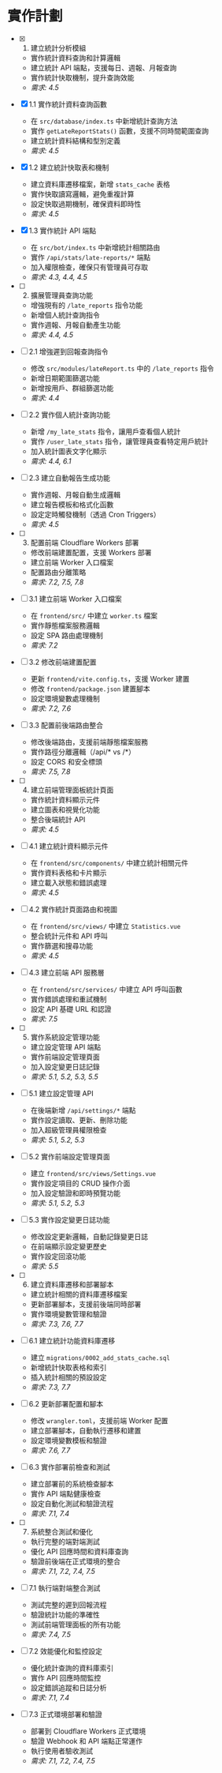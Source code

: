 # 實作計劃

- [x] 1. 建立統計分析模組
  - 實作統計資料查詢和計算邏輯
  - 建立統計 API 端點，支援每日、週報、月報查詢
  - 實作統計快取機制，提升查詢效能
  - _需求: 4.5_

- [x] 1.1 實作統計資料查詢函數
  - 在 `src/database/index.ts` 中新增統計查詢方法
  - 實作 `getLateReportStats()` 函數，支援不同時間範圍查詢
  - 建立統計資料結構和型別定義
  - _需求: 4.5_

- [x] 1.2 建立統計快取表和機制
  - 建立資料庫遷移檔案，新增 `stats_cache` 表格
  - 實作快取讀寫邏輯，避免重複計算
  - 設定快取過期機制，確保資料即時性
  - _需求: 4.5_

- [x] 1.3 實作統計 API 端點
  - 在 `src/bot/index.ts` 中新增統計相關路由
  - 實作 `/api/stats/late-reports/*` 端點
  - 加入權限檢查，確保只有管理員可存取
  - _需求: 4.3, 4.4, 4.5_

- [ ] 2. 擴展管理員查詢功能
  - 增強現有的 `/late_reports` 指令功能
  - 新增個人統計查詢指令
  - 實作週報、月報自動產生功能
  - _需求: 4.4, 4.5_

- [ ] 2.1 增強遲到回報查詢指令
  - 修改 `src/modules/lateReport.ts` 中的 `/late_reports` 指令
  - 新增日期範圍篩選功能
  - 新增按用戶、群組篩選功能
  - _需求: 4.4_

- [ ] 2.2 實作個人統計查詢功能
  - 新增 `/my_late_stats` 指令，讓用戶查看個人統計
  - 實作 `/user_late_stats` 指令，讓管理員查看特定用戶統計
  - 加入統計圖表文字化顯示
  - _需求: 4.4, 6.1_

- [ ] 2.3 建立自動報告生成功能
  - 實作週報、月報自動生成邏輯
  - 建立報告模板和格式化函數
  - 設定定時觸發機制（透過 Cron Triggers）
  - _需求: 4.5_

- [ ] 3. 配置前端 Cloudflare Workers 部署
  - 修改前端建置配置，支援 Workers 部署
  - 建立前端 Worker 入口檔案
  - 配置路由分離策略
  - _需求: 7.2, 7.5, 7.8_

- [ ] 3.1 建立前端 Worker 入口檔案
  - 在 `frontend/src/` 中建立 `worker.ts` 檔案
  - 實作靜態檔案服務邏輯
  - 設定 SPA 路由處理機制
  - _需求: 7.2_

- [ ] 3.2 修改前端建置配置
  - 更新 `frontend/vite.config.ts`，支援 Worker 建置
  - 修改 `frontend/package.json` 建置腳本
  - 設定環境變數處理機制
  - _需求: 7.2, 7.6_

- [ ] 3.3 配置前後端路由整合
  - 修改後端路由，支援前端靜態檔案服務
  - 實作路徑分離邏輯（/api/* vs /*）
  - 設定 CORS 和安全標頭
  - _需求: 7.5, 7.8_

- [ ] 4. 建立前端管理面板統計頁面
  - 實作統計資料顯示元件
  - 建立圖表和視覺化功能
  - 整合後端統計 API
  - _需求: 4.5_

- [ ] 4.1 建立統計資料顯示元件
  - 在 `frontend/src/components/` 中建立統計相關元件
  - 實作資料表格和卡片顯示
  - 建立載入狀態和錯誤處理
  - _需求: 4.5_

- [ ] 4.2 實作統計頁面路由和視圖
  - 在 `frontend/src/views/` 中建立 `Statistics.vue`
  - 整合統計元件和 API 呼叫
  - 實作篩選和搜尋功能
  - _需求: 4.5_

- [ ] 4.3 建立前端 API 服務層
  - 在 `frontend/src/services/` 中建立 API 呼叫函數
  - 實作錯誤處理和重試機制
  - 設定 API 基礎 URL 和認證
  - _需求: 7.5_

- [ ] 5. 實作系統設定管理功能
  - 建立設定管理 API 端點
  - 實作前端設定管理頁面
  - 加入設定變更日誌記錄
  - _需求: 5.1, 5.2, 5.3, 5.5_

- [ ] 5.1 建立設定管理 API
  - 在後端新增 `/api/settings/*` 端點
  - 實作設定讀取、更新、刪除功能
  - 加入超級管理員權限檢查
  - _需求: 5.1, 5.2, 5.3_

- [ ] 5.2 實作前端設定管理頁面
  - 建立 `frontend/src/views/Settings.vue`
  - 實作設定項目的 CRUD 操作介面
  - 加入設定驗證和即時預覽功能
  - _需求: 5.1, 5.2, 5.3_

- [ ] 5.3 實作設定變更日誌功能
  - 修改設定更新邏輯，自動記錄變更日誌
  - 在前端顯示設定變更歷史
  - 實作設定回滾功能
  - _需求: 5.5_

- [ ] 6. 建立資料庫遷移和部署腳本
  - 建立統計相關的資料庫遷移檔案
  - 更新部署腳本，支援前後端同時部署
  - 實作環境變數管理和驗證
  - _需求: 7.3, 7.6, 7.7_

- [ ] 6.1 建立統計功能資料庫遷移
  - 建立 `migrations/0002_add_stats_cache.sql`
  - 新增統計快取表格和索引
  - 插入統計相關的預設設定
  - _需求: 7.3, 7.7_

- [ ] 6.2 更新部署配置和腳本
  - 修改 `wrangler.toml`，支援前端 Worker 配置
  - 建立部署腳本，自動執行遷移和建置
  - 設定環境變數模板和驗證
  - _需求: 7.6, 7.7_

- [ ] 6.3 實作部署前檢查和測試
  - 建立部署前的系統檢查腳本
  - 實作 API 端點健康檢查
  - 設定自動化測試和驗證流程
  - _需求: 7.1, 7.4_

- [ ] 7. 系統整合測試和優化
  - 執行完整的端對端測試
  - 優化 API 回應時間和資料庫查詢
  - 驗證前後端在正式環境的整合
  - _需求: 7.1, 7.2, 7.4, 7.5_

- [ ] 7.1 執行端對端整合測試
  - 測試完整的遲到回報流程
  - 驗證統計功能的準確性
  - 測試前端管理面板的所有功能
  - _需求: 7.4, 7.5_

- [ ] 7.2 效能優化和監控設定
  - 優化統計查詢的資料庫索引
  - 實作 API 回應時間監控
  - 設定錯誤追蹤和日誌分析
  - _需求: 7.1, 7.4_

- [ ] 7.3 正式環境部署和驗證
  - 部署到 Cloudflare Workers 正式環境
  - 驗證 Webhook 和 API 端點正常運作
  - 執行使用者驗收測試
  - _需求: 7.1, 7.2, 7.4, 7.5_